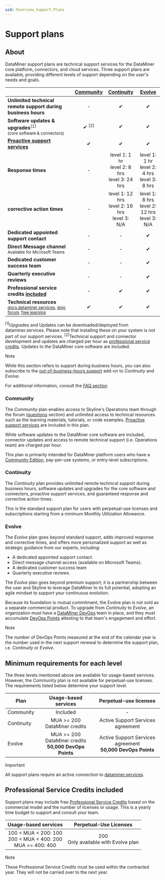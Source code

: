 ```yaml
---
uid: Overview_Support_Plans
---
```


# Support plans

## About

DataMiner support plans are technical support services for the DataMiner core platform, connectors, and cloud services. Three support plans are available, providing different levels of support depending on the user's needs and goals.

|                        | [Community](#community)  | [Continuity](#continuity)| [Evolve](#evolve)                                      |
|------------------------|:----------------------------------------------:|:-------------------------:|:-------------------------------------------:|
| **Unlimited technical remote support during business hours** | - | ✔ | ✔ |
| **Software updates & upgrades**<sup>[1]</sup><br><sub>(core software & connectors)</sub> |  ✔ <sup>[2]</sup> | ✔ | ✔ |
| **[Proactive support services](xref:Proactive_Support)**  | ✔ | ✔ | ✔ |
| **Response times**     | -                                              | level 1: 1 hr<br>level 2: 8 hrs<br>level 3: 24 hrs | level 1: 1 hr<br>level 2: 4 hrs<br>level 3: 8 hrs  |
| **corrective action times** | - | level 1: 12 hrs<br>level 2: 16 hrs<br>level 3: N/A | level 1: 8 hrs<br>level 2: 12 hrs<br>level 3: N/A |
| **Dedicated appointed support contact** | - | - | ✔ |
| **Direct Message channel**<br><sup>Available for Microsoft Teams</sup> | - | - | ✔ |
| **Dedicated customer success team** | - | - | ✔ |
| **Quarterly executive reviews** | - | - | ✔ |
| **Professional service credits [included](#professional-service-credits-included)** | - | ✔ | ✔ |
| **Technical resources**<br><sub> [docs.dataminer.services](https://docs.dataminer.services/), [dojo forum](https://community.dataminer.services/questions/), [free learning](https://community.dataminer.services/learning/)</sub> | ✔ | ✔ | ✔ |

<sup>[1]</sup>Upgrades and Updates can be downloaded/deployed from dataminer.services. Please note that installing these on your system is not part of our support services.
<sup>[2]</sup>Technical support and connector development and updates are charged per hour as [professional service credits](https://community.dataminer.services/service-credits/). Updates to the DataMiner core software are included.

> [!NOTE]
> While this section refers to support during business hours, you can also subscribe to the [out-of-business-hours support](xref:Overview_Out_Of_Business_Hours_Support) add-on to *Continuity* and *Evolve*.

For additional information, consult the [FAQ section](xref:FAQs_Support_Services)

### Community

The *Community* plan enables access to Skyline's Operations team through the forum ([questions](https://community.dataminer.services/questions/) section) and unlimited access to technical resources such as the learning materials, tutorials, or code examples. [Proactive support services](xref:Proactive_Support) are included in this plan.

While software updates to the DataMiner core software are included, connector updates and access to remote technical support (i.e. Operations team) are charged per hour.

This plan is primarily intended for DataMiner platform users who have a [Community Edition](https://community.dataminer.services/usage-based-pricing/), pay-per-use systems, or entry-level subscriptions.

### Continuity

The *Continuity* plan provides unlimited remote technical support during business hours, software updates and upgrades for the core software and connectors, proactive support services, and guaranteed response and corrective action times.

This is the standard support plan for users with perpetual-use licenses and subscriptions starting from a minimum Monthly Utilization Allowance.

### Evolve

The *Evolve* plan goes beyond standard support, adds improved response and corrective times, and offers more personalized support as well as strategic guidance from our experts, including:

- A dedicated appointed support contact.
- Direct message channel access (available on Microsoft Teams).
- A dedicated customer success team
- Quarterly executive reviews.

The *Evolve* plan goes beyond premium support; it is a partnership between the user and Skyline to leverage DataMiner to its full potential, adopting an agile mindset to support your continuous evolution.

Because its foundation is mutual commitment, the Evolve plan is not sold as a separate commercial product. To upgrade from *Continuity* to *Evolve*, an organization must have a [DataMiner DevOps](https://community.dataminer.services/dataminer-devops-professional-program/) team in place, and they must accumulate [DevOps Points](xref:DevOps_Points) attesting to that team's engagement and effort.

> [!NOTE]
> The number of DevOps Points measured at the end of the calendar year is the number used in the next support renewal to determine the support plan, i.e. *Continuity* or *Evolve*.

## Minimum requirements for each level

The three levels mentioned above are available for usage-based services. However, the Community plan is not available for perpetual-use licenses. The requirements listed below determine your support level.

| Plan | Usage-based services | Perpetual-use licenses |
|---|:-:|:-:|
| Community | Included | - |
| Continuity | MUA >= 200 DataMiner credits | Active Support Services agreement |
| Evolve | MUA >= 200 DataMiner credits <br>  **50,000 DevOps Points** | Active Support Services agreement <br> **50,000 DevOps Points**  |

> [!IMPORTANT]
> All support plans require an active connection to [dataminer.services](xref:Overview_DCP).

## Professional Service Credits included

Support plans may include free [Professional Service Credits](https://community.dataminer.services/professional-service-credits/) based on the commercial model and the number of licenses or usage. This is a yearly time budget to support and consult your team.

| Usage-based services | Perpetual-Use Licenses |
|:-:|:-:|
|  100 < MUA < 200: 100 <br> 200 < MUA < 400: 200 <br> MUA >= 400: 400 | 200 <br> Only available with Evolve plan |

> [!NOTE]
> These Professional Service Credits must be used within the contracted year. They will not be carried over to the next year.
